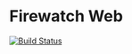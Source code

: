 # Firewatch Web

[![Build Status](https://semaphoreci.com/api/v1/projects/5b5fee1b-d70a-4346-b599-cd48268f4ff6/1206154/shields_badge.svg)](https://semaphoreci.com/fs/firewatch-new-web)
